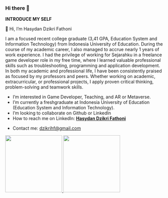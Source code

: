 ### Hi there 👋

**INTRODUCE MY SELF**

👋 Hi, I’m Hasydan Dzikri Fathoni

I am a focused recent college graduate (3,41 GPA, Education System and Information Technology) from Indonesia University of Education. During the course of my academic career, I also managed to accrue nearly 1 years of work experience. I had the privilege of working for Sejarahku in a freelance game developer role in my free time, where I learned valuable professional skills such as troubleshooting, programming and application development. In both my academic and professional life, I have been consistently praised as focused by my professors and peers. Whether working on academic, extracurricular, or professional projects, I apply proven critical thinking, problem-solving and teamwork skills.


- I’m interested in Game Developer, Teaching, and AR or Metaverse.
- I’m currently a freshgraduate at Indonesia University of Education (Education System and Information Technology).
- I’m looking to collaborate on Github or LinkedIn
- How to reach me on LinkedIn: **[Hasydan Dzikri Fathoni](https://www.linkedin.com/in/dzikri-fathoni-ba931221b/)** 
<!-- 🖥 Visit my portfolio website: https://dinarrahman30.wixsite.com/dinarrahman30 -->
- Contact me: dzikrihf@gmail.com

<p align="left">
<a href="https://github.com/dinarrahman30">
  <img height="180em" src="https://github-readme-stats-eight-theta.vercel.app/api?username=dzikrihf07&show_icons=true&theme=algolia&include_all_commits=true&count_private=true"/>
  <img height="180em" src="https://github-readme-stats-eight-theta.vercel.app/api/top-langs/?username=dzikrihf07&layout=compact&langs_count=8&theme=algolia"/>
</a>
</p>

<!--
**dzikrihf07/dzikrihf07** is a ✨ _special_ ✨ repository because its `README.md` (this file) appears on your GitHub profile.

Here are some ideas to get you started:

- 🔭 I’m currently working on ...
- 🌱 I’m currently learning ...
- 👯 I’m looking to collaborate on ...
- 🤔 I’m looking for help with ...
- 💬 Ask me about ...
- 📫 How to reach me: ...
- 😄 Pronouns: ...
- ⚡ Fun fact: ...
-->
